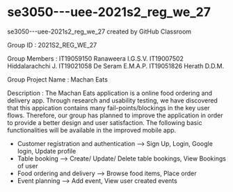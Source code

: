 # se3050---uee-2021s2_reg_we_27
se3050---uee-2021s2_reg_we_27 created by GitHub Classroom

Group ID : 2021S2_REG_WE_27

Group Members : 
IT19059150 Ranaweera I.G.S.V.
IT19007502 Hiddalarachchi J.
IT19021058 De Seram E.M.A.P.
IT19051826 Herath D.D.M.

Group Project Name : Machan Eats

Description : The Machan Eats application is a online food ordering and  delivery app. 
Through research and usability testing, we have discovered that this appication contains many fail-points/blockings in the key user flows. Therefore, our group has planned to improve the application in order to provide a better design and user satisfaction.
The following basic functionalities will be available in the improved mobile app.
- Customer registration and authentication --> Sign Up, Login, Google login, Update profile 
- Table booking --> Create/ Update/ Delete table bookings, View Bookings of user
- Food ordering and delivery -->  Browse food items, Place order
- Event planning --> Add event, View user created events
